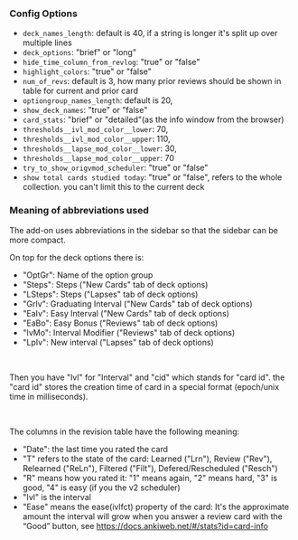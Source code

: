 ### Config Options

- `deck_names_length`: default is 40, if a string is longer it's split up over multiple lines
- `deck_options`: "brief" or "long"
- `hide_time_column_from_revlog`: "true" or "false"
- `highlight_colors`:   "true" or "false"
- `num_of_revs`:  default is 3,  how many prior reviews should be shown in table for current and prior card
- `optiongroup_names_length`: default is 20,
- `show_deck_names`: "true" or "false"
- `card_stats`: "brief" or "detailed"(as the info window from the browser)
- `thresholds__ivl_mod_color__lower`:  70,
- `thresholds__ivl_mod_color__upper`:  110,
- `thresholds__lapse_mod_color__lower`:  30, 
- `thresholds__lapse_mod_color__upper`:  70 
- `try_to_show_origvmod_scheduler`:  "true" or "false"
- `show total cards studied today`: "true" or "false", refers to the whole collection. you can't limit this to the current deck

### Meaning of abbreviations used

The add-on uses abbreviations in the sidebar so that the sidebar can be more compact.

On top for the deck options there is:

- "OptGr": Name of the option group
- "Steps": Steps ("New Cards" tab of deck options)
- "LSteps": Steps ("Lapses" tab of deck options)
- "GrIv": Graduating Interval ("New Cards" tab of deck options)
- "EaIv": Easy Interval ("New Cards" tab of deck options)
- "EaBo": Easy Bonus ("Reviews" tab of deck options)
- "IvMo": Interval Modifier ("Reviews" tab of deck options)
- "LpIv": New interval ("Lapses" tab of deck options)

&nbsp;

Then you have "Ivl" for "Interval" and "cid" which stands for "card id". the "card id" stores the
creation time of card in a special format (epoch/unix time in milliseconds).

&nbsp;

The columns in the revision table have the following meaning:

- "Date": the last time you rated the card
- "T" refers to the state of the card: Learned ("Lrn"), Review ("Rev"), Relearned ("ReLn"), Filtered ("Filt"), Defered/Rescheduled ("Resch")
- "R" means how you rated it: "1" means again, "2" means hard, "3" is good, "4" is easy (if you the v2 scheduler)
- "Ivl" is the interval
- "Ease" means the ease(ivlfct) property of the card: It's the approximate amount the interval will grow when you answer a review card with the “Good” button, see https://docs.ankiweb.net/#/stats?id=card-info
